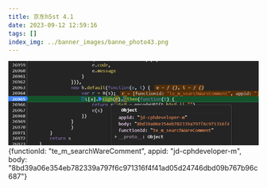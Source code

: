 ```yaml
---
title: 京东h5st 4.1
date: 2023-09-12 12:59:16
tags: []
index_img: ../banner_images/banne_photo43.png
---
```

![](../images/Pasted%20image%2020230912125954.png)
{functionId: "te_m_searchWareComment", appid: "jd-cphdeveloper-m", body: "8bd39a06e354eb782339a797f6c971316f4f41ad05d24746dbd09b767b96c687"}



